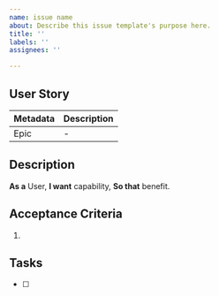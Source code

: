 ```yaml
---
name: issue name
about: Describe this issue template's purpose here.
title: ''
labels: ''
assignees: ''

---
```


## User Story
| Metadata | Description |
| -------- | ----------- |
| Epic | - |

## Description
**As a** User, **I want** capability, **So that** benefit.

## Acceptance Criteria
1. 

## Tasks
- [ ]
